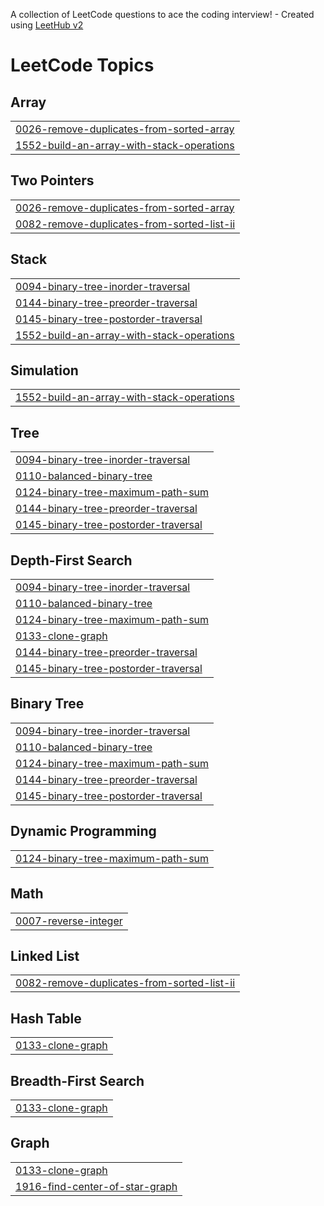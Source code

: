 A collection of LeetCode questions to ace the coding interview! - Created using [LeetHub v2](https://github.com/arunbhardwaj/LeetHub-2.0)
<!---LeetCode Topics Start-->
# LeetCode Topics
## Array
|  |
| ------- |
| [0026-remove-duplicates-from-sorted-array](https://github.com/wanjirudiana/Palindrome.cpp/tree/master/0026-remove-duplicates-from-sorted-array) |
| [1552-build-an-array-with-stack-operations](https://github.com/wanjirudiana/Palindrome.cpp/tree/master/1552-build-an-array-with-stack-operations) |
## Two Pointers
|  |
| ------- |
| [0026-remove-duplicates-from-sorted-array](https://github.com/wanjirudiana/Palindrome.cpp/tree/master/0026-remove-duplicates-from-sorted-array) |
| [0082-remove-duplicates-from-sorted-list-ii](https://github.com/wanjirudiana/Palindrome.cpp/tree/master/0082-remove-duplicates-from-sorted-list-ii) |
## Stack
|  |
| ------- |
| [0094-binary-tree-inorder-traversal](https://github.com/wanjirudiana/Palindrome.cpp/tree/master/0094-binary-tree-inorder-traversal) |
| [0144-binary-tree-preorder-traversal](https://github.com/wanjirudiana/Palindrome.cpp/tree/master/0144-binary-tree-preorder-traversal) |
| [0145-binary-tree-postorder-traversal](https://github.com/wanjirudiana/Palindrome.cpp/tree/master/0145-binary-tree-postorder-traversal) |
| [1552-build-an-array-with-stack-operations](https://github.com/wanjirudiana/Palindrome.cpp/tree/master/1552-build-an-array-with-stack-operations) |
## Simulation
|  |
| ------- |
| [1552-build-an-array-with-stack-operations](https://github.com/wanjirudiana/Palindrome.cpp/tree/master/1552-build-an-array-with-stack-operations) |
## Tree
|  |
| ------- |
| [0094-binary-tree-inorder-traversal](https://github.com/wanjirudiana/Palindrome.cpp/tree/master/0094-binary-tree-inorder-traversal) |
| [0110-balanced-binary-tree](https://github.com/wanjirudiana/Palindrome.cpp/tree/master/0110-balanced-binary-tree) |
| [0124-binary-tree-maximum-path-sum](https://github.com/wanjirudiana/Palindrome.cpp/tree/master/0124-binary-tree-maximum-path-sum) |
| [0144-binary-tree-preorder-traversal](https://github.com/wanjirudiana/Palindrome.cpp/tree/master/0144-binary-tree-preorder-traversal) |
| [0145-binary-tree-postorder-traversal](https://github.com/wanjirudiana/Palindrome.cpp/tree/master/0145-binary-tree-postorder-traversal) |
## Depth-First Search
|  |
| ------- |
| [0094-binary-tree-inorder-traversal](https://github.com/wanjirudiana/Palindrome.cpp/tree/master/0094-binary-tree-inorder-traversal) |
| [0110-balanced-binary-tree](https://github.com/wanjirudiana/Palindrome.cpp/tree/master/0110-balanced-binary-tree) |
| [0124-binary-tree-maximum-path-sum](https://github.com/wanjirudiana/Palindrome.cpp/tree/master/0124-binary-tree-maximum-path-sum) |
| [0133-clone-graph](https://github.com/wanjirudiana/Palindrome.cpp/tree/master/0133-clone-graph) |
| [0144-binary-tree-preorder-traversal](https://github.com/wanjirudiana/Palindrome.cpp/tree/master/0144-binary-tree-preorder-traversal) |
| [0145-binary-tree-postorder-traversal](https://github.com/wanjirudiana/Palindrome.cpp/tree/master/0145-binary-tree-postorder-traversal) |
## Binary Tree
|  |
| ------- |
| [0094-binary-tree-inorder-traversal](https://github.com/wanjirudiana/Palindrome.cpp/tree/master/0094-binary-tree-inorder-traversal) |
| [0110-balanced-binary-tree](https://github.com/wanjirudiana/Palindrome.cpp/tree/master/0110-balanced-binary-tree) |
| [0124-binary-tree-maximum-path-sum](https://github.com/wanjirudiana/Palindrome.cpp/tree/master/0124-binary-tree-maximum-path-sum) |
| [0144-binary-tree-preorder-traversal](https://github.com/wanjirudiana/Palindrome.cpp/tree/master/0144-binary-tree-preorder-traversal) |
| [0145-binary-tree-postorder-traversal](https://github.com/wanjirudiana/Palindrome.cpp/tree/master/0145-binary-tree-postorder-traversal) |
## Dynamic Programming
|  |
| ------- |
| [0124-binary-tree-maximum-path-sum](https://github.com/wanjirudiana/Palindrome.cpp/tree/master/0124-binary-tree-maximum-path-sum) |
## Math
|  |
| ------- |
| [0007-reverse-integer](https://github.com/wanjirudiana/Palindrome.cpp/tree/master/0007-reverse-integer) |
## Linked List
|  |
| ------- |
| [0082-remove-duplicates-from-sorted-list-ii](https://github.com/wanjirudiana/Palindrome.cpp/tree/master/0082-remove-duplicates-from-sorted-list-ii) |
## Hash Table
|  |
| ------- |
| [0133-clone-graph](https://github.com/wanjirudiana/Palindrome.cpp/tree/master/0133-clone-graph) |
## Breadth-First Search
|  |
| ------- |
| [0133-clone-graph](https://github.com/wanjirudiana/Palindrome.cpp/tree/master/0133-clone-graph) |
## Graph
|  |
| ------- |
| [0133-clone-graph](https://github.com/wanjirudiana/Palindrome.cpp/tree/master/0133-clone-graph) |
| [1916-find-center-of-star-graph](https://github.com/wanjirudiana/Palindrome.cpp/tree/master/1916-find-center-of-star-graph) |
<!---LeetCode Topics End-->